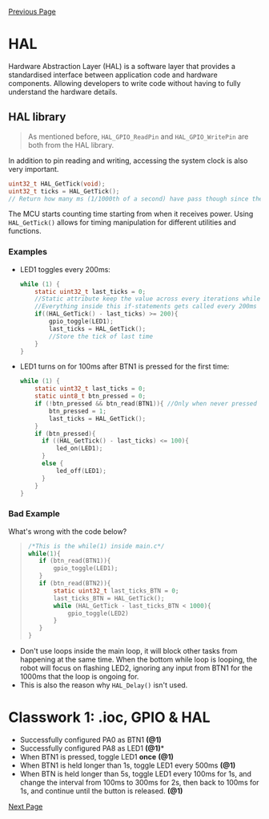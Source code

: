 [Previous Page](02-GPIO.md)

# HAL

Hardware Abstraction Layer (HAL) is a software layer that provides a standardised interface between application code and hardware components. Allowing developers to write code without having to fully understand the hardware details.

## HAL library

>As mentioned before, `HAL_GPIO_ReadPin` and `HAL_GPIO_WritePin` are both from the HAL library. 

In addition to pin reading and writing, accessing the system clock is also very important. 

```c
uint32_t HAL_GetTick(void);
uint32_t ticks = HAL_GetTick();
// Return how many ms (1/1000th of a second) have pass though since the MCU start running
```

The MCU starts counting time starting from when it receives power. Using `HAL_GetTick()` allows for timing manipulation for different utilities and functions. 

### Examples

- LED1 toggles every 200ms:

  ```c
  while (1) {
      static uint32_t last_ticks = 0;
      //Static attribute keep the value across every iterations while it will not be re-initized
      //Everything inside this if-statements gets called every 200ms
      if((HAL_GetTick() - last_ticks) >= 200){
          gpio_toggle(LED1);
          last_ticks = HAL_GetTick();
          //Store the tick of last time
      }
  }
  ```

- LED1 turns on for 100ms after BTN1 is pressed for the first time:
  ```c
  while (1) {
      static uint32_t last_ticks = 0;
      static uint8_t btn_pressed = 0;
      if (!btn_pressed && btn_read(BTN1)){ //Only when never pressed
          btn_pressed = 1;
          last_ticks = HAL_GetTick();
      }
      if (btn_pressed){
        if ((HAL_GetTick() - last_ticks) <= 100){
            led_on(LED1);
        }
        else {
            led_off(LED1);
        }
      }
  }
  ``` 


### Bad Example 
What's wrong with the code below?
> ```c
>/*This is the while(1) inside main.c*/
>while(1){
>    if (btn_read(BTN1)){
>        gpio_toggle(LED1);
>    }
>    if (btn_read(BTN2)){
>        static uint32_t last_ticks_BTN = 0;
>        last_ticks_BTN = HAL_GetTick();
>        while (HAL_GetTick - last_ticks_BTN < 1000){
>            gpio_toggle(LED2)
>        }
>    }
>}
> ```

- Don't use loops inside the main loop, it will block other tasks from happening at the same time. When the bottom while loop is looping, the robot will focus on flashing LED2, ignoring any input from BTN1 for the 1000ms that the loop is ongoing for.
- This is also the reason why `HAL_Delay()` isn't used.

# Classwork 1: .ioc, GPIO & HAL
<!--
* When `BTN1` is held, `LED1` should be on. **(@1)**
* When `BTN2` is held, `LED2` should be flashing (toggle in 50ms).**(@1)**
* When both `BTN1` and `BTN2` are held, the following sequence is conducted:**(@2)**
  * `LED1` and `LED3` are on while `LED2` are flashing.
  * After 1 second, `LED1` and `LED3` are flashing while `LED2` are on.
  * After 1 second, repeat from step 1.
* Keyword: Finite State Machine
-->
- Successfully configured PA0 as BTN1 **(@1)**
- Successfully configured PA8 as LED1 **(@1)***
- When BTN1 is pressed, toggle LED1 **once** **(@1)**
- When BTN1 is held longer than 1s, toggle LED1 every 500ms **(@1)**
- When BTN is held longer than 5s, toggle LED1 every 100ms for 1s, and change the interval from 100ms to 300ms for 2s, then back to 100ms for 1s, and continue until the button is released. **(@1)**

[Next Page](04-TFT.md)

